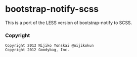 bootstrap-notify-scss
================

This is a port of the LESS version of bootstrap-notify to SCSS.

### Copyright

    Copyright 2013 Nijiko Yonskai @nijikokun
    Copyright 2012 Goodybag, Inc.
